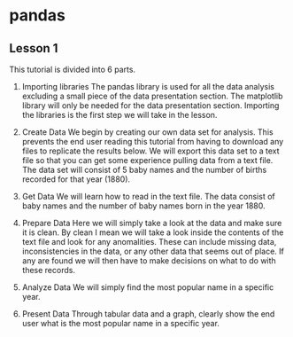 # pandas
Lesson 1
-----------------------------------------------------------------------------------------------------------------------------------------
This tutorial is divided into 6 parts.

1. Importing libraries 
The pandas library is used for all the data analysis excluding a small piece of the data presentation section. The matplotlib library will only be needed for the data presentation section. Importing the libraries is the first step we will take in the lesson.

2. Create Data 
We begin by creating our own data set for analysis. This prevents the end user reading this tutorial from having to download any files to replicate the results below. We will export this data set to a text file so that you can get some experience pulling data from a text file. The data set will consist of 5 baby names and the number of births recorded for that year (1880).

3. Get Data
We will learn how to read in the text file. The data consist of baby names and the number of baby names born in the year 1880.

4. Prepare Data 
Here we will simply take a look at the data and make sure it is clean. By clean I mean we will take a look inside the contents of the text file and look for any anomalities. These can include missing data, inconsistencies in the data, or any other data that seems out of place. If any are found we will then have to make decisions on what to do with these records.

5. Analyze Data
We will simply find the most popular name in a specific year.

6. Present Data
Through tabular data and a graph, clearly show the end user what is the most popular name in a specific year.
